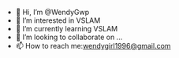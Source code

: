 - 👋 Hi, I’m @WendyGwp
- 👀 I’m interested in VSLAM
- 🌱 I’m currently learning VSLAM
- 💞️ I’m looking to collaborate on ...
- 📫 How to reach me:wendygirl1996@gmail.com

<!---
WendyGwp/WendyGwp is a ✨ special ✨ repository because its `README.md` (this file) appears on your GitHub profile.
You can click the Preview link to take a look at your changes.
--->
